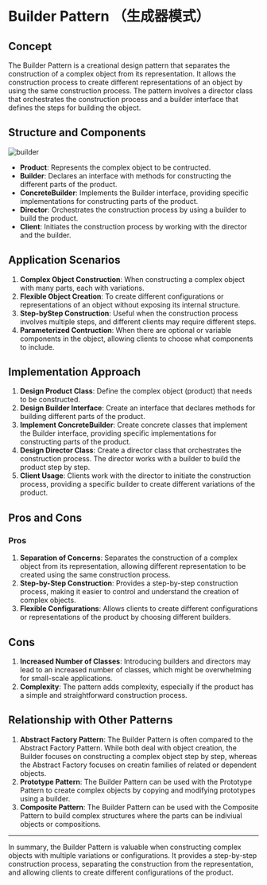 # Builder Pattern （生成器模式）

## Concept

The Builder Pattern is a creational design pattern that separates the construction of a complex object from its representation. It allows the construction process to create different representations of an object by using the same construction process. The pattern involves a director class that orchestrates the construction process and a builder interface that defines the steps for building the object.

## Structure and Components

![builder](https://refactoringguru.cn/images/patterns/diagrams/builder/structure-indexed.png)

- **Product**: Represents the complex object to be contructed.
- **Builder**: Declares an interface with methods for constructing the different parts of the product.
- **ConcreteBuilder**: Implements the Builder interface, providing specific implementations for constructing parts of the product.
- **Director**: Orchestrates the construction process by using a builder to build the product.
- **Client**: Initiates the construction process by working with the director and the builder.

## Application Scenarios

1. **Complex Object Construction**: When constructing a complex object with many parts, each with variations.
2. **Flexible Object Creation**: To create different configurations or representations of an object without exposing its internal structure.
3. **Step-byStep Construction**: Useful when the construction process involves multiple steps, and different clients may require different steps.
4. **Parameterized Contruction**: When there are optional or variable components in the object, allowing clients to choose what components to include.

## Implementation Approach

1. **Design Product Class**: Define the complex object (product) that needs to be constructed.
2. **Design Builder Interface**: Create an interface that declares methods for building different parts of the product.
3. **Implement ConcreteBuilder**: Create concrete classes that implement the Builder interface, providing specific implementations for constructing parts of the product.
4. **Design Director Class**: Create a director class that orchestrates the construction process. The director works with a builder to build the product step by step.
5. **Client Usage**: Clients work with the director to initiate the construction process, providing a specific builder to create different variations of the product.

## Pros and Cons

### Pros

1. **Separation of Concerns**: Separates the construction of a complex object from its representation, allowing different representation to be created using the same construction process.
2. **Step-by-Step Construction**: Provides a step-by-step construction process, making it easier to control and understand the creation of complex objects.
3. **Flexible Configurations**: Allows clients to create different configurations or representations of the product by choosing different builders.

## Cons

1. **Increased Number of Classes**: Introducing builders and directors may lead to an increased number of classes, which might be overwhelming for small-scale applications.
2. **Complexity**: The pattern adds complexity, especially if the product has a simple and straightforward construction process.

## Relationship with Other Patterns

1. **Abstract Factory Pattern**: The Builder Pattern is often compared to the Abstract Factory Pattern. While both deal with object creation, the Builder focuses on constructing a complex object step by step, whereas the Abstract Factory focuses on creatin families of related or dependent objects.
2. **Prototype Pattern**: The Builder Pattern can be used with the Prototype Pattern to create complex objects by copying and modifying prototypes using a builder.
3. **Composite Pattern**: The Builder Pattern can be used with the Composite Pattern to build complex structures where the parts can be indiviual objects or compositions.

---

In summary, the Builder Pattern is valuable when constructing complex objects with multiple variations or configurations. It provides a step-by-step construction process, separating the construction from the representation, and allowing clients to create different configurations of the product.

